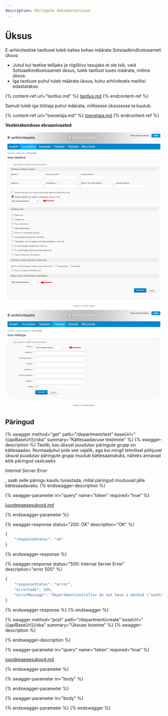 ```yaml
---
description: Päringute dokumentatsioon
---
```


# Üksus

E-arhiiviteatise taotlusel tuleb kahes kohas määrata Sotsiaalkindlustusameti üksus:

* Juhul kui teatise tellijaks ja riigilõivu tasujaks ei ole isik, vaid Sotsiaalkindlustusameti üksus, tuleb taotlust luues määrata, milline üksus.
* Iga taotluse puhul tuleb määrata üksus, kuhu arhiiviteatis meilitsi edastatakse.

{% content-ref url="taotlus.md" %}
[taotlus.md](taotlus.md)
{% endcontent-ref %}

Samuti tuleb iga töötaja puhul määrata, millisesse üksusesse ta kuulub.

{% content-ref url="toeoetaja.md" %}
[toeoetaja.md](toeoetaja.md)
{% endcontent-ref %}

**Veebirakenduse ekraanivaated**

![](../.gitbook/assets/E-arhiiviteatis-Uus-taotlus.png) ![](../.gitbook/assets/E-arhiiviteatis-Uus-töötaja.png)

## Päringud

{% swagger method="get" path="/department/test" baseUrl="{{apiBaseUrl}}/ska" summary="Kättesaadavuse testimine" %}
{% swagger-description %}
Testib, kas üksust puudutav päringute grupp on kättesaadav. Normaaljuhul pole see vajalik, aga kui mingil tehnilisel põhjusel üksust puudutav päringute grupp muutub kättesaamatuks, näiteks annavad kõik päringud vastuseks 

_Internal Server Error_

, saab selle päringu kaudu tuvastada, millal päringud muutuvad jälle kättesaadavaks.
{% endswagger-description %}

{% swagger-parameter in="query" name="token" required="true" %}


[juurdepaeaesukood.md](../juurdepaeaesukood.md "mention")


{% endswagger-parameter %}

{% swagger-response status="200: OK" description="OK" %}
```javascript
{
    "responseStatus": "ok"
}
```
{% endswagger-response %}

{% swagger-response status="500: Internal Server Error" description="error 500" %}
```javascript
{
    "responseStatus": "error",
    "errorCode": 500,
    "errorMessage": "DepartmentController do not have a method \"send\"."
}
```
{% endswagger-response %}
{% endswagger %}

{% swagger method="post" path="/department/create" baseUrl="{{apiBaseUrl}}/ska" summary="Üksuse loomine" %}
{% swagger-description %}

{% endswagger-description %}

{% swagger-parameter in="query" name="token" required="true" %}


[juurdepaeaesukood.md](../juurdepaeaesukood.md "mention")


{% endswagger-parameter %}

{% swagger-parameter in="body" %}

{% endswagger-parameter %}

{% swagger-parameter in="body" %}

{% endswagger-parameter %}
{% endswagger %}
